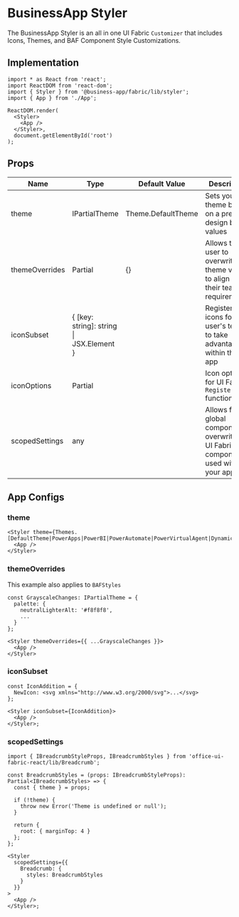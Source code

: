 # BusinessApp Styler

The BusinessApp Styler is an all in one UI Fabric `Customizer` that includes Icons, Themes, and BAF Component Style Customizations.

## Implementation

```tsx
import * as React from 'react';
import ReactDOM from 'react-dom';
import { Styler } from '@business-app/fabric/lib/styler';
import { App } from './App';

ReactDOM.render(
  <Styler>
    <App />
  </Styler>,
  document.getElementById('root')
);
```

## Props

| Name           | Type                                         | Default Value      | Description                                                                          |
| -------------- | -------------------------------------------- | ------------------ | ------------------------------------------------------------------------------------ |
| theme          | IPartialTheme                                | Theme.DefaultTheme | Sets your theme based on a preset design based values                                |
| themeOverrides | Partial<IPartialTheme>                       | {}                 | Allows the user to overwrite theme values to align with their teams requirements     |
| iconSubset     | { [key: string]: string &#124; JSX.Element } |                    | Registers icons for the user's teams to take advantage of within their app           |
| iconOptions    | Partial<IIconOptions>                        |                    | Icon options for UI Fabric `RegisterIcons` function                                  |
| scopedSettings | any                                          |                    | Allows for global component overwrites for UI Fabric components used within your app |

## App Configs

### theme

```tsx
<Styler theme={Themes.[DefaultTheme|PowerApps|PowerBI|PowerAutomate|PowerVirtualAgent|Dynamics365|Flow]}>
  <App />
</Styler>
```

### themeOverrides

This example also applies to `BAFStyles`

```tsx
const GrayscaleChanges: IPartialTheme = {
  palette: {
    neutralLighterAlt: '#f8f8f8',
    ...
  }
};

<Styler themeOverrides={{ ...GrayscaleChanges }}>
  <App />
</Styler>
```

### iconSubset

```tsx
const IconAddition = {
  NewIcon: <svg xmlns="http://www.w3.org/2000/svg">...</svg>
};

<Styler iconSubset={IconAddition}>
  <App />
</Styler>;
```

### scopedSettings

```tsx
import { IBreadcrumbStyleProps, IBreadcrumbStyles } from 'office-ui-fabric-react/lib/Breadcrumb';

const BreadcrumbStyles = (props: IBreadcrumbStyleProps): Partial<IBreadcrumbStyles> => {
  const { theme } = props;

  if (!theme) {
    throw new Error('Theme is undefined or null');
  }

  return {
    root: { marginTop: 4 }
  };
};

<Styler
  scopedSettings={{
    Breadcrumb: {
      styles: BreadcrumbStyles
    }
  }}
>
  <App />
</Styler>;
```

